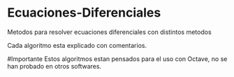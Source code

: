 # Ecuaciones-Diferenciales
Metodos para resolver ecuaciones diferenciales con distintos metodos

Cada algoritmo esta explicado con comentarios.

#Importante
Estos algoritmos estan pensados para el uso con Octave, no se han probado en otros softwares.
